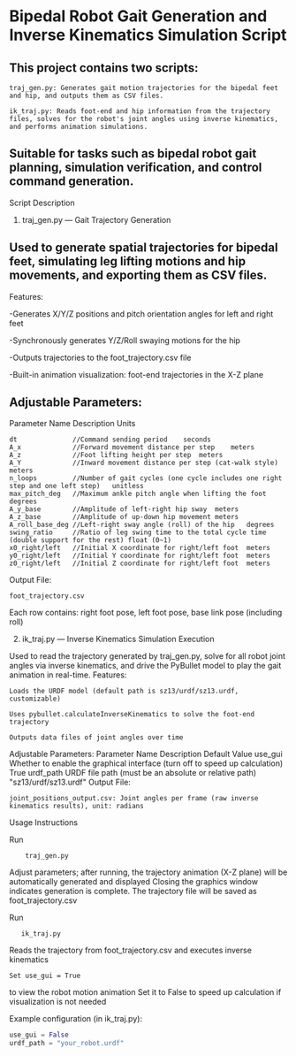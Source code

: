 # Bipedal Robot Gait Generation and Inverse Kinematics Simulation Script

## This project contains two scripts:

    traj_gen.py: Generates gait motion trajectories for the bipedal feet and hip, and outputs them as CSV files.

    ik_traj.py: Reads foot-end and hip information from the trajectory files, solves for the robot's joint angles using inverse kinematics, and performs animation simulations.

## Suitable for tasks such as bipedal robot gait planning, simulation verification, and control command generation.

Script Description
1. traj_gen.py — Gait Trajectory Generation

## Used to generate spatial trajectories for bipedal feet, simulating leg lifting motions and hip movements, and exporting them as CSV files.
Features:

-Generates X/Y/Z positions and pitch orientation angles for left and right feet

-Synchronously generates Y/Z/Roll swaying motions for the hip

-Outputs trajectories to the foot_trajectory.csv file

-Built-in animation visualization: foot-end trajectories in the X-Z plane

## Adjustable Parameters:
Parameter Name	Description	Units

    dt	            //Command sending period	seconds
    A_x	            //Forward movement distance per step	meters
    A_z	            //Foot lifting height per step	meters
    A_Y	            //Inward movement distance per step (cat-walk style)	meters
    n_loops	        //Number of gait cycles (one cycle includes one right step and one left step)	unitless
    max_pitch_deg	//Maximum ankle pitch angle when lifting the foot	degrees
    A_y_base	    //Amplitude of left-right hip sway	meters
    A_z_base	    //Amplitude of up-down hip movement	meters
    A_roll_base_deg	//Left-right sway angle (roll) of the hip	degrees
    swing_ratio	    //Ratio of leg swing time to the total cycle time (double support for the rest)	float (0~1)
    x0_right/left	//Initial X coordinate for right/left foot	meters
    y0_right/left	//Initial Y coordinate for right/left foot	meters
    z0_right/left	//Initial Z coordinate for right/left foot	meters
    
Output File:

    foot_trajectory.csv
    
Each row contains: right foot pose, left foot pose, base link pose (including roll)

2. ik_traj.py — Inverse Kinematics Simulation Execution

Used to read the trajectory generated by traj_gen.py, solve for all robot joint angles via inverse kinematics, and drive the PyBullet model to play the gait animation in real-time.
Features:

    Loads the URDF model (default path is sz13/urdf/sz13.urdf, customizable)

    Uses pybullet.calculateInverseKinematics to solve the foot-end trajectory

    Outputs data files of joint angles over time

Adjustable Parameters:
Parameter Name	Description	Default Value
use_gui	Whether to enable the graphical interface (turn off to speed up calculation)	True
urdf_path	URDF file path (must be an absolute or relative path)	"sz13/urdf/sz13.urdf"
Output File:

    joint_positions_output.csv: Joint angles per frame (raw inverse kinematics results), unit: radians

Usage Instructions

Run                                       
                                   
        traj_gen.py
Adjust parameters; after running, the trajectory animation (X-Z plane) will be automatically generated and displayed
Closing the graphics window indicates generation is complete.
The trajectory file will be saved as foot_trajectory.csv

Run 

       ik_traj.py
Reads the trajectory from foot_trajectory.csv and executes inverse kinematics


    Set use_gui = True 
to view the robot motion animation
Set it to False to speed up calculation if visualization is not needed

Example configuration (in ik_traj.py):

```python
use_gui = False
urdf_path = "your_robot.urdf"
